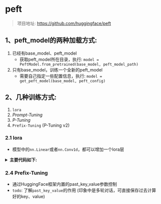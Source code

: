 # peft

> 项目地址: https://github.com/huggingface/peft

## 1、peft_model的两种加载方式:
1. 已经有base_model、peft_model
    - 获取peft_model所在目录，执行: `model = PeftModel.from_pretrained(base_model, peft_model_path)`
2. 只有base_model，训练一个全新的peft_model
    - 需要自己指定一些配置信息，执行: `model = get_peft_model(base_model, peft_config)`

## 2、几种训练方式:
1. `lora`
2. *Prompt-Tuning*
3. *P-Tuning*
4. `Prefix-Tuning` (P-Tuning v2)

### 2.1 lora
- 模型中的`nn.Linear`或者`nn.Conv1d`，都可以增加一个lora层

<details>
<summary><b>主要代码如下:</b></summary>

```python
# 初始化
# r、lora_alpha、lora_dropout 为配置文件中指定的参数
self.lora_A = nn.Linear(self.in_features, r, bias=False)
self.lora_B = nn.Linear(r, self.out_features, bias=False)
self.scaling = lora_alpha / r
self.lora_dropout = nn.Dropout(p=lora_dropout)


# forward
result = F.linear(x, transpose(self.weight, self.fan_in_fan_out), bias=self.bias) # 先拿到‘nn.Linear’或者‘nn.Conv1d’的结果

result += (
    self.lora_B(
        self.lora_A(self.lora_dropout(x))
    )
    * self.scaling
) # 核心计算公式
```

</details>

### 2.4 Prefix-Tuning
- 通过HuggingFace框架内置的past_key_value参数控制
- `todo`: 了解`past_key_value`的作用 (印象中是多轮对话，可直接保存过去计算好的key、value)